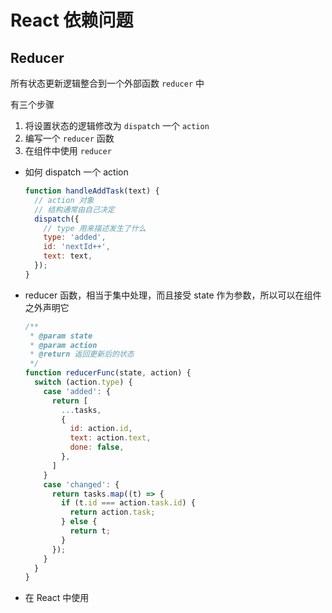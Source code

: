# React 依赖问题

## Reducer

所有状态更新逻辑整合到一个外部函数 `reducer` 中

有三个步骤

1. 将设置状态的逻辑修改为 `dispatch` 一个 `action`
2. 编写一个 `reducer` 函数
3. 在组件中使用 `reducer`

 

- 如何 dispatch 一个 action

  ```jsx
  function handleAddTask(text) {
    // action 对象
    // 结构通常由自己决定
    dispatch({
      // type 用来描述发生了什么
      type: 'added',
      id: 'nextId++',
      text: text,
    });
  }
  ```

  

- reducer 函数，相当于集中处理，而且接受 state 作为参数，所以可以在组件之外声明它

  ```jsx
  /**
   * @param state
   * @param action
   * @return 返回更新后的状态
   */
  function reducerFunc(state, action) {
    switch (action.type) {
      case 'added': {
      	return [
          ...tasks,
          {
            id: action.id,
            text: action.text,
            done: false,
          },
        ]  
      }
      case 'changed': {
        return tasks.map((t) => {
          if (t.id === action.task.id) {
            return action.task;
          } else {
            return t;
          }
        });
      }
    }
  }
  ```



- 在 React 中使用

  ```
  
  ```

  

